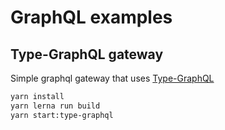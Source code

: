 # GraphQL examples

## Type-GraphQL gateway

Simple graphql gateway that uses [Type-GraphQL](https://19majkel94.github.io/type-graphql)

```sh
yarn install
yarn lerna run build
yarn start:type-graphql
```
